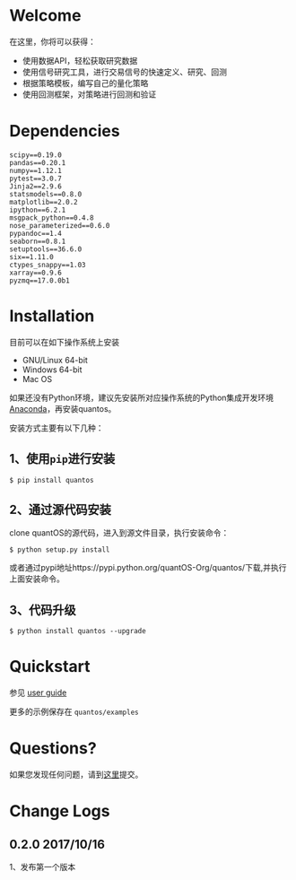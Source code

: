 
# Welcome

在这里，你将可以获得：

- 使用数据API，轻松获取研究数据
- 使用信号研究工具，进行交易信号的快速定义、研究、回测
- 根据策略模板，编写自己的量化策略
- 使用回测框架，对策略进行回测和验证


# Dependencies

	scipy==0.19.0
	pandas==0.20.1
	numpy==1.12.1
	pytest==3.0.7
	Jinja2==2.9.6
	statsmodels==0.8.0
	matplotlib==2.0.2
	ipython==6.2.1
	msgpack_python==0.4.8
	nose_parameterized==0.6.0
	pypandoc==1.4
	seaborn==0.8.1
	setuptools==36.6.0
	six==1.11.0
	ctypes_snappy==1.03
	xarray==0.9.6
	pyzmq==17.0.0b1

	

# Installation

目前可以在如下操作系统上安装

-  GNU/Linux 64-bit
-  Windows 64-bit
-  Mac OS

如果还没有Python环境，建议先安装所对应操作系统的Python集成开发环境 [Anaconda](http://www.continuum.io/downloads "Anaconda")，再安装quantos。

安装方式主要有以下几种：

1、使用``pip``进行安装
-----------------------
    $ pip install quantos

2、通过源代码安装
--------
clone quantOS的源代码，进入到源文件目录，执行安装命令：
	
	$ python setup.py install
或者通过pypi地址https://pypi.python.org/quantOS-Org/quantos/下载,并执行上面安装命令。

3、代码升级
--------

	$ python install quantos --upgrade

# Quickstart

参见 [user guide](doc/user_guide.md "user guide")


更多的示例保存在 ``quantos/examples`` 

Questions?
==========

如果您发现任何问题，请到[这里](https://github.com/quantOSorg/quantos/issues/new)提交。


Change Logs
=========

0.2.0 2017/10/16
----
1、发布第一个版本

